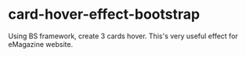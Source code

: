 # card-hover-effect-bootstrap
Using BS framework, create 3 cards hover. This's very useful effect for eMagazine website.
